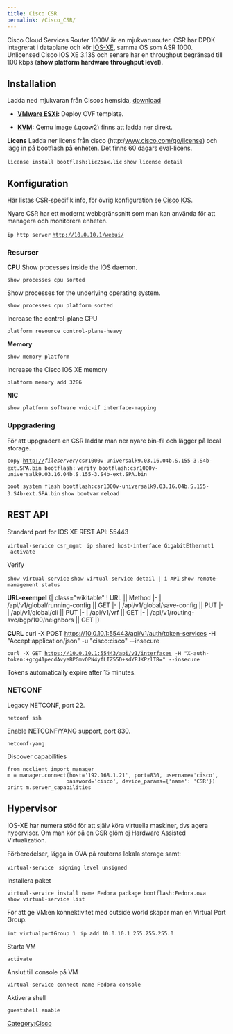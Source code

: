 ```yaml
---
title: Cisco CSR
permalink: /Cisco_CSR/
---
```


Cisco Cloud Services Router 1000V är en mjukvarurouter. CSR har DPDK
integrerat i dataplane och kör [IOS-XE](/Cisco_IOS "wikilink"), samma OS
som ASR 1000. Unlicensed Cisco IOS XE 3.13S och senare har en throughput
begränsad till 100 kbps (**show platform hardware throughput level**).

Installation
------------

Ladda ned mjukvaran från Ciscos hemsida,
[download](https://software.cisco.com/download/type.html?mdfid=284364978&flowid=39582)

-   **[VMware ESXi](/VMware_ESXi "wikilink"):** Deploy OVF template.

<!-- -->

-   **[KVM](/KVM "wikilink"):** Qemu image (.qcow2) finns att ladda ner
    direkt.

**Licens**
Ladda ner licens från cisco (http:/www.cisco.com/go/license) och lägg in
på bootflash på enheten. Det finns 60 dagars eval-licens.

`license install bootflash:lic25ax.lic`
`show license detail`

Konfiguration
-------------

Här listas CSR-specifik info, för övrig konfiguration se [Cisco
IOS](/Cisco_IOS "wikilink").

Nyare CSR har ett modernt webbgränssnitt som man kan använda för att
managera och monitorera enheten.

`ip http server`
[`http://10.0.10.1/webui/`](http://10.0.10.1/webui/)

### Resurser

**CPU**
Show processes inside the IOS daemon.

`show processes cpu sorted`

Show processes for the underlying operating system.

`show processes cpu platform sorted`

Increase the control-plane CPU

`platform resource control-plane-heavy`

**Memory**

`show memory platform`

Increase the Cisco IOS XE memory

`platform memory add 3286`

**NIC**

`show platform software vnic-if interface-mapping`

### Uppgradering

För att uppgradera en CSR laddar man ner nyare bin-fil och lägger på
local storage.

`copy `[`http://`](http://)*`fileserver`*`/csr1000v-universalk9.03.16.04b.S.155-3.S4b-ext.SPA.bin bootflash:`
`verify bootflash:csr1000v-universalk9.03.16.04b.S.155-3.S4b-ext.SPA.bin`

`boot system flash bootflash:csr1000v-universalk9.03.16.04b.S.155-3.S4b-ext.SPA.bin`
`show bootvar`
`reload`

REST API
--------

Standard port for IOS XE REST API: 55443

`virtual-service csr_mgmt`
` ip shared host-interface GigabitEthernet1`
` activate`

Verify

`show virtual-service`
`show virtual-service detail | i API`
`show remote-management status`

**URL-exempel**
{\| class="wikitable" ! URL \|\| Method \|- \|
/api/v1/global/running-config \|\| GET \|- \| /api/v1/global/save-config
\|\| PUT \|- \| /api/v1/global/cli \|\| PUT \|- \| /api/v1/vrf \|\| GET
\|- \| /api/v1/routing-svc/bgp/100/neighbors \|\| GET \|}

**CURL**
curl -X POST <https://10.0.10.1:55443/api/v1/auth/token-services> -H
"Accept:application/json" -u "cisco:cisco" --insecure

`curl -X GET `[`https://10.0.10.1:55443/api/v1/interfaces`](https://10.0.10.1:55443/api/v1/interfaces)` -H "X-auth-token:+gcg41pecdAvyeBPGmvOPN4yfLIZ55D+sdYPJKPzlT8=" --insecure`

Tokens automatically expire after 15 minutes.

### NETCONF

Legacy NETCONF, port 22.

`netconf ssh`

Enable NETCONF/YANG support, port 830.

`netconf-yang`

Discover capabilities

`from ncclient import manager`
`m = manager.connect(host='192.168.1.21', port=830, username='cisco',`
`                   password='cisco', device_params={'name': 'CSR'})`
`print m.server_capabilities`

Hypervisor
----------

IOS-XE har numera stöd för att själv köra virtuella maskiner, dvs agera
hypervisor. Om man kör på en CSR glöm ej Hardware Assisted
Virtualization.

Förberedelser, lägga in OVA på routerns lokala storage samt:

`virtual-service`
` signing level unsigned`

Installera paket

`virtual-service install name Fedora package bootflash:Fedora.ova`
`show virtual-service list`

För att ge VM:en konnektivitet med outside world skapar man en Virtual
Port Group.

`int virtualportGroup 1`
` ip add 10.0.10.1 255.255.255.0`

Starta VM

`activate`

Anslut till console på VM

`virtual-service connect name Fedora console`

Aktivera shell

`guestshell enable`

[Category:Cisco](/Category:Cisco "wikilink")